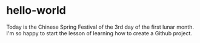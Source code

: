 # hello-world

Today is the Chinese Spring Festival of the 3rd day of the first lunar month. I'm so happy to start the lesson of learning how to create a Github project.
